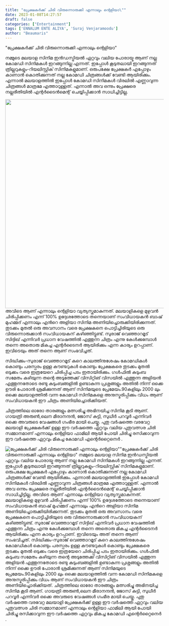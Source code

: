 ```yaml
---
title: "പ്രേക്ഷകർക്ക് ചിരി വിരുന്നൊരുക്കി എന്നാലും ന്റെളിയാ\""
date: 2023-01-08T14:27:57
draft: false
categories: ["Entertainment"]
tags: ['ENNALUM ENTE ALIYA', 'Suraj Venjaramoodu']
author: "Beaumaris"
---
```


"പ്രേക്ഷകർക്ക് ചിരി വിരുന്നൊരുക്കി എന്നാലും ന്റെളിയാ"

നമ്മുടെ മലയാള സിനിമ ഇൻഡസ്ട്രിയൽ ഏറ്റവും വലിയ പോരായ്മ ആണ് നല്ല കോമഡി സിനിമകൾ ഇറങ്ങുന്നില്ല എന്നത്. ഇപ്പോൾ കൂടുതലായി ഇറങ്ങുന്നത് ത്രില്ലറുകളും-റിയലിസ്റ്റിക് സിനിമകളുമാണ്. ഒരുപക്ഷേ പ്രേക്ഷകർ എപ്പോഴും കാണാൻ കൊതിക്കുന്നത് നല്ല കോമഡി ചിത്രങ്ങൾക്ക് വേണ്ടി ആയിരിക്കും. എന്നാൽ മലയാളത്തിൽ ഇപ്പോൾ കോമഡി സിനിമകൾ വിരലിൽ എണ്ണാവുന്ന ചിത്രങ്ങൾ മാത്രമേ എത്താറുള്ളത്. എന്നാൽ അവ ഒന്നും പ്രേക്ഷരെ നല്ലരീതിയിൽ എന്റർടൈൻമെന്റ് ചെയ്യിപ്പിക്കാൻ സാധിച്ചിട്ടില്ല.

<img class=" wp-image-378165 aligncenter" src="https://cdn.boolokam.com/articles/2023/01/566.jpg" alt="" width="540" height="663" />അവിടെ ആണ് എന്നാലും ന്റെളിയാ വ്യത്യസ്തമാകുന്നത്. മലയാളികളെ മുഴുവൻ ചിരിപ്പിക്കണം എന്ന് 100% ഉദ്ദേശത്തോടെ തന്നെയാണ് സംവിധായകൻ ബാഷ് മുഹമ്മദ് എന്നാലും എൻറെ അളിയാ സിനിമ അണിയിച്ചൊരുക്കിയിരിക്കുന്നത്. തുടക്കം മുതൽ ഒരു അവസാനം വരെ പ്രേക്ഷകനെ പൊട്ടിച്ചിരിയുടെ ഒരു വിരുന്നൊരുക്കാൻ സംവിധായകന് കഴിഞ്ഞിട്ടുണ്ട്. സുരാജ് വെഞ്ഞാറമൂട് സിദ്ദിഖ് എന്നിവർ പ്രധാന വേഷത്തിൽ എത്തുന്ന ചിത്രം എന്നു കേൾക്കുമ്പോൾ തന്നെ അതൊരു മികച്ച എന്റർടൈനർ ആയിരിക്കും എന്ന കാര്യം ഉറപ്പാണ്. ഇവിടെയും അത് തന്നെ ആണ് സംഭവിച്ചത്.

സിദ്ധിക്കും-സുരാജ് വെഞ്ഞാറമൂട് കുറെ കാലത്തിനുശേഷം കോമഡികൾ കൊണ്ടും പരസ്പരം ഉള്ള കൗണ്ടറുകൾ കൊണ്ടും പ്രേക്ഷകരെ തുടക്കം മുതൽ ഒടുക്കം വരെ ഇത്രയേറെ ചിരിപ്പിച്ച പടം ഇതായിരിക്കും. ഗൾഫിൽ കുടുംബ സമേതം കഴിയുന്ന തന്റെ അടുത്തേക്ക് വിസിറ്റിങ് വിസയിൽ എത്തുന്ന അളിയൻ എത്തുന്നതോടെ രണ്ടു കുടുംബങ്ങളിൽ ഉണ്ടാകുന്ന പ്രശ്നങ്ങളും അതിൽ നിന്ന് ഒക്കെ ഊരി പോരാൻ ശ്രമിക്കുന്നത് ആണ് സിനിമയുടെ പ്രേമേയം.90കളിലും 2000 ലും ഒക്കെ മലയാളത്തിൽ വന്ന കോമഡി സിനിമകളെ അനുസ്മരിപ്പിക്കും വിധം ആണ് സംവിധായകൻ ഈ ചിത്രം അണിയിച്ചൊരിക്കിയത്.

ചിത്രത്തിലെ ഓരോ താരങ്ങളും മത്സരിച്ചു അഭിനയിച്ച സിനിമ കൂടി ആണ്. ഗായത്രി അരുൺ,ലെന മീരാനന്ദൻ, ജോസ് കുട്ടി, സുധീർ പറവൂർ എന്നിവർ ഒക്കെ അവരുടെ വേഷങ്ങൾ ഗംഭീര മായി ചെയ്തു. പുതു വർഷത്തെ വരവേറ്റ മലയാളി പ്രേക്ഷകർക്ക് ഉള്ള ഈ വർഷത്തെ ഏറ്റവും വലിയ പുതുവത്സര ചിരി സമ്മാനമാണ് എന്നാലും ന്റെളിയാ ഫാമിലി ആയി പോയി ചിരിച്ചു രസിക്കാവുന്ന ഈ വർഷത്തെ ഏറ്റവും മികച്ച കോമഡി എന്റെർറ്റൈനെർ .


![പ്രേക്ഷകർക്ക് ചിരി വിരുന്നൊരുക്കി എന്നാലും ന്റെളിയാ"](https://cdn.boolokam.com/articles/2023/01/566.jpg)"പ്രേക്ഷകർക്ക് ചിരി വിരുന്നൊരുക്കി എന്നാലും ന്റെളിയാ" നമ്മുടെ മലയാള സിനിമ ഇൻഡസ്ട്രിയൽ ഏറ്റവും വലിയ പോരായ്മ ആണ് നല്ല കോമഡി സിനിമകൾ ഇറങ്ങുന്നില്ല എന്നത്. ഇപ്പോൾ കൂടുതലായി ഇറങ്ങുന്നത് ത്രില്ലറുകളും-റിയലിസ്റ്റിക് സിനിമകളുമാണ്. ഒരുപക്ഷേ പ്രേക്ഷകർ എപ്പോഴും കാണാൻ കൊതിക്കുന്നത് നല്ല കോമഡി ചിത്രങ്ങൾക്ക് വേണ്ടി ആയിരിക്കും. എന്നാൽ മലയാളത്തിൽ ഇപ്പോൾ കോമഡി സിനിമകൾ വിരലിൽ എണ്ണാവുന്ന ചിത്രങ്ങൾ മാത്രമേ എത്താറുള്ളത്. എന്നാൽ അവ ഒന്നും പ്രേക്ഷരെ നല്ലരീതിയിൽ എന്റർടൈൻമെന്റ് ചെയ്യിപ്പിക്കാൻ സാധിച്ചിട്ടില്ല. അവിടെ ആണ് എന്നാലും ന്റെളിയാ വ്യത്യസ്തമാകുന്നത്. മലയാളികളെ മുഴുവൻ ചിരിപ്പിക്കണം എന്ന് 100% ഉദ്ദേശത്തോടെ തന്നെയാണ് സംവിധായകൻ ബാഷ് മുഹമ്മദ് എന്നാലും എൻറെ അളിയാ സിനിമ അണിയിച്ചൊരുക്കിയിരിക്കുന്നത്. തുടക്കം മുതൽ ഒരു അവസാനം വരെ പ്രേക്ഷകനെ പൊട്ടിച്ചിരിയുടെ ഒരു വിരുന്നൊരുക്കാൻ സംവിധായകന് കഴിഞ്ഞിട്ടുണ്ട്. സുരാജ് വെഞ്ഞാറമൂട് സിദ്ദിഖ് എന്നിവർ പ്രധാന വേഷത്തിൽ എത്തുന്ന ചിത്രം എന്നു കേൾക്കുമ്പോൾ തന്നെ അതൊരു മികച്ച എന്റർടൈനർ ആയിരിക്കും എന്ന കാര്യം ഉറപ്പാണ്. ഇവിടെയും അത് തന്നെ ആണ് സംഭവിച്ചത്. സിദ്ധിക്കും-സുരാജ് വെഞ്ഞാറമൂട് കുറെ കാലത്തിനുശേഷം കോമഡികൾ കൊണ്ടും പരസ്പരം ഉള്ള കൗണ്ടറുകൾ കൊണ്ടും പ്രേക്ഷകരെ തുടക്കം മുതൽ ഒടുക്കം വരെ ഇത്രയേറെ ചിരിപ്പിച്ച പടം ഇതായിരിക്കും. ഗൾഫിൽ കുടുംബ സമേതം കഴിയുന്ന തന്റെ അടുത്തേക്ക് വിസിറ്റിങ് വിസയിൽ എത്തുന്ന അളിയൻ എത്തുന്നതോടെ രണ്ടു കുടുംബങ്ങളിൽ ഉണ്ടാകുന്ന പ്രശ്നങ്ങളും അതിൽ നിന്ന് ഒക്കെ ഊരി പോരാൻ ശ്രമിക്കുന്നത് ആണ് സിനിമയുടെ പ്രേമേയം.90കളിലും 2000 ലും ഒക്കെ മലയാളത്തിൽ വന്ന കോമഡി സിനിമകളെ അനുസ്മരിപ്പിക്കും വിധം ആണ് സംവിധായകൻ ഈ ചിത്രം അണിയിച്ചൊരിക്കിയത്. ചിത്രത്തിലെ ഓരോ താരങ്ങളും മത്സരിച്ചു അഭിനയിച്ച സിനിമ കൂടി ആണ്. ഗായത്രി അരുൺ,ലെന മീരാനന്ദൻ, ജോസ് കുട്ടി, സുധീർ പറവൂർ എന്നിവർ ഒക്കെ അവരുടെ വേഷങ്ങൾ ഗംഭീര മായി ചെയ്തു. പുതു വർഷത്തെ വരവേറ്റ മലയാളി പ്രേക്ഷകർക്ക് ഉള്ള ഈ വർഷത്തെ ഏറ്റവും വലിയ പുതുവത്സര ചിരി സമ്മാനമാണ് എന്നാലും ന്റെളിയാ ഫാമിലി ആയി പോയി ചിരിച്ചു രസിക്കാവുന്ന ഈ വർഷത്തെ ഏറ്റവും മികച്ച കോമഡി എന്റെർറ്റൈനെർ .
